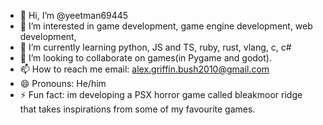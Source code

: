 - 👋 Hi, I’m @yeetman69445
- 👀 I’m interested in game development, game engine development, web development, 
- 🌱 I’m currently learning python, JS and TS, ruby, rust, vlang, c, c#
- 💞️ I’m looking to collaborate on games(in Pygame and godot).
- 📫 How to reach me email: alex.griffin.bush2010@gmail.com
- 😄 Pronouns: He/him
- ⚡ Fun fact: im developing a PSX horror game called bleakmoor ridge that takes inspirations from some of my favourite games.
